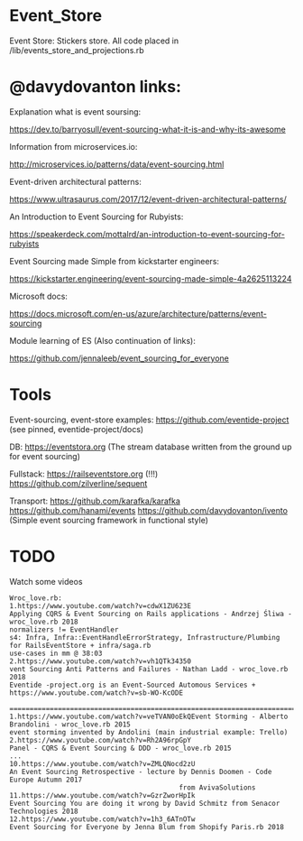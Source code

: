 # Event_Store
Event Store: Stickers store. All code placed in /lib/events_store_and_projections.rb

# @davydovanton links:

Explanation what is event soursing:

https://dev.to/barryosull/event-sourcing-what-it-is-and-why-its-awesome

Information from microservices.io:

http://microservices.io/patterns/data/event-sourcing.html

Event-driven architectural patterns:

https://www.ultrasaurus.com/2017/12/event-driven-architectural-patterns/

An Introduction to Event Sourcing for Rubyists:

https://speakerdeck.com/mottalrd/an-introduction-to-event-sourcing-for-rubyists

Event Sourcing made Simple from kickstarter engineers:

https://kickstarter.engineering/event-sourcing-made-simple-4a2625113224

Microsoft docs:

https://docs.microsoft.com/en-us/azure/architecture/patterns/event-sourcing

Module learning of ES (Also continuation of links):

https://github.com/jennaleeb/event_sourcing_for_everyone

# Tools

Event-sourcing, event-store examples:
https://github.com/eventide-project (see pinned, eventide-project/docs)

DB:
https://eventstora.org (The stream database written from the ground up for event sourcing)

Fullstack:
https://railseventstore.org (!!!)
https://github.com/zilverline/sequent

Transport:
https://github.com/karafka/karafka
https://github.com/hanami/events
https://github.com/davydovanton/ivento (Simple event sourcing framework in functional style)

# TODO

Watch some videos

```
Wroc_love.rb:
1.https://www.youtube.com/watch?v=cdwX1ZU623E
Applying CQRS & Event Sourcing on Rails applications - Andrzej Śliwa - wroc_love.rb 2018
normalizers != EventHandler
s4: Infra, Infra::EventHandleErrorStrategy, Infrastructure/Plumbing for RailsEventStore + infra/saga.rb
use-cases in mm @ 38:03
2.https://www.youtube.com/watch?v=vh1QTk34350
vent Sourcing Anti Patterns and Failures - Nathan Ladd - wroc_love.rb 2018
Eventide -project.org is an Event-Sourced Automous Services + https://www.youtube.com/watch?v=sb-WO-KcODE

===================================================================================
1.https://www.youtube.com/watch?v=veTVAN0oEkQEvent Storming - Alberto Brandolini - wroc_love.rb 2015
event storming invented by Andolini (main industrial example: Trello)
2.https://www.youtube.com/watch?v=Rh2A96rpGpY
Panel - CQRS & Event Sourcing & DDD - wroc_love.rb 2015
...
10.https://www.youtube.com/watch?v=ZMLQNocd2zU
An Event Sourcing Retrospective - lecture by Dennis Doomen - Code Europe Autumn 2017
                                          from AvivaSolutions
11.https://www.youtube.com/watch?v=GzrZworHpIk
Event Sourcing You are doing it wrong by David Schmitz from Senacor Technologies 2018
12.https://www.youtube.com/watch?v=1h3_6ATnOTw
Event Sourcing for Everyone by Jenna Blum from Shopify Paris.rb 2018
```
